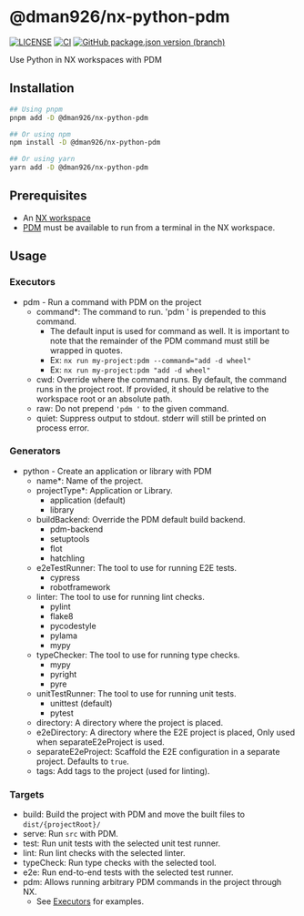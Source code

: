 # @dman926/nx-python-pdm

[![LICENSE](https://img.shields.io/badge/license-MIT-green)](https://github.com/dman926/nx-python-pdm/blob/main/LICENSE)
[![CI](https://github.com/dman926/nx-python-pdm/actions/workflows/ci.yml/badge.svg)](https://github.com/dman926/nx-python-pdm/actions/workflows/ci.yml)
[![GitHub package.json version (branch)](https://img.shields.io/github/package-json/v/dman926/nx-python-pdm/main)](https://github.com/dman926/nx-python-pdm/blob/main/package.json)

Use Python in NX workspaces with PDM

## Installation

```bash
## Using pnpm
pnpm add -D @dman926/nx-python-pdm

## Or using npm
npm install -D @dman926/nx-python-pdm

## Or using yarn
yarn add -D @dman926/nx-python-pdm
```

## Prerequisites

- An [NX workspace](https://nx.dev/)
- [PDM](https://pdm.fming.dev/) must be available to run from a terminal in the NX workspace.

## Usage

### Executors

- pdm - Run a command with PDM on the project
  - command\*: The command to run. 'pdm ' is prepended to this command.
    - The default input is used for command as well. It is important to note that the remainder of the PDM command must still be wrapped in quotes.
    - Ex: `nx run my-project:pdm --command="add -d wheel"`
    - Ex: `nx run my-project:pdm "add -d wheel"`
  - cwd: Override where the command runs. By default, the command runs in the project root. If provided, it should be relative to the workspace root or an absolute path.
  - raw: Do not prepend `'pdm '` to the given command.
  - quiet: Suppress output to stdout. stderr will still be printed on process error.

### Generators

- python - Create an application or library with PDM
  - name\*: Name of the project.
  - projectType\*: Application or Library.
    - application (default)
    - library
  - buildBackend: Override the PDM default build backend.
    - pdm-backend
    - setuptools
    - flot
    - hatchling
  - e2eTestRunner: The tool to use for running E2E tests.
    - cypress
    - robotframework
  - linter: The tool to use for running lint checks.
    - pylint
    - flake8
    - pycodestyle
    - pylama
    - mypy
  - typeChecker: The tool to use for running type checks.
    - mypy
    - pyright
    - pyre
  - unitTestRunner: The tool to use for running unit tests.
    - unittest (default)
    - pytest
  - directory: A directory where the project is placed.
  - e2eDirectory: A directory where the E2E project is placed, Only used when separateE2eProject is used.
  - separateE2eProject: Scaffold the E2E configuration in a separate project. Defaults to `true`.
  - tags: Add tags to the project (used for linting).

### Targets

- build: Build the project with PDM and move the built files to `dist/{projectRoot}/`
- serve: Run `src` with PDM.
- test: Run unit tests with the selected unit test runner.
- lint: Run lint checks with the selected linter.
- typeCheck: Run type checks with the selected tool.
- e2e: Run end-to-end tests with the selected test runner.
- pdm: Allows running arbitrary PDM commands in the project through NX.
  - See [Executors](#Executors) for examples.
